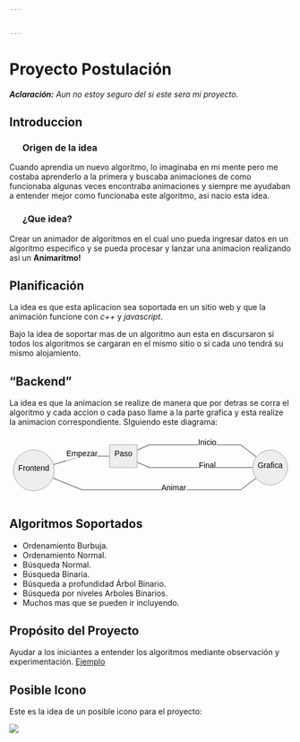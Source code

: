 ```yaml
---


---
```


<h1 id="proyecto-postulación">Proyecto Postulación</h1>
<p><em><strong>Aclaración:</strong>  Aun no estoy seguro del si este sera mi proyecto.</em></p>
<h2 id="introduccion">Introduccion</h2>
<h3 id="origen-de-la-idea">&nbsp;&nbsp;&nbsp;&nbsp;&nbsp; Origen de la idea</h3>
<p>Cuando aprendia un nuevo algoritmo, lo imaginaba en mi mente pero me costaba aprenderlo a la primera y buscaba animaciones de como funcionaba algunas veces encontraba animaciones y siempre me ayudaban a entender mejor como funcionaba este algoritmo, asi nacio esta idea.</p>
<h3 id="¿que-idea">&nbsp;&nbsp;&nbsp;&nbsp;&nbsp; ¿Que idea?</h3>
<p>Crear un animador de algoritmos en el cual uno pueda ingresar datos en un algoritmo especifico y se pueda procesar y lanzar una animacion realizando asi un <strong>Animaritmo!</strong></p>
<h2 id="planificación">Planificación</h2>
<p>La idea es que esta aplicacion sea soportada en un sitio web y que la animación funcione con <em>c++</em> y <em>javascript</em>.</p>
<p>Bajo la idea de soportar mas de un algoritmo aun esta en discursaron si todos los algoritmos se cargaran en el mismo sitio o si cada uno tendrá su mismo alojamiento.</p>
<h2 id="backend">“Backend”</h2>
<p>La idea es que la animacion se realize de manera que por detras se corra el algoritmo y cada accion o cada paso llame a la parte grafica y esta realize la animacion correspondiente. SIguiendo este diagrama:</p>
<pre class=" language-mermaid"><svg id="mermaid-svg-LlTbGtCTggyKjSV5" width="100%" xmlns="http://www.w3.org/2000/svg" xmlns:xlink="http://www.w3.org/1999/xlink" height="135.2916488647461" style="max-width: 580.1666870117188px;" viewBox="0 0 580.1666870117188 135.2916488647461"><style>#mermaid-svg-LlTbGtCTggyKjSV5{font-family:"trebuchet ms",verdana,arial,sans-serif;font-size:16px;fill:#000000;}#mermaid-svg-LlTbGtCTggyKjSV5 .error-icon{fill:#552222;}#mermaid-svg-LlTbGtCTggyKjSV5 .error-text{fill:#552222;stroke:#552222;}#mermaid-svg-LlTbGtCTggyKjSV5 .edge-thickness-normal{stroke-width:2px;}#mermaid-svg-LlTbGtCTggyKjSV5 .edge-thickness-thick{stroke-width:3.5px;}#mermaid-svg-LlTbGtCTggyKjSV5 .edge-pattern-solid{stroke-dasharray:0;}#mermaid-svg-LlTbGtCTggyKjSV5 .edge-pattern-dashed{stroke-dasharray:3;}#mermaid-svg-LlTbGtCTggyKjSV5 .edge-pattern-dotted{stroke-dasharray:2;}#mermaid-svg-LlTbGtCTggyKjSV5 .marker{fill:#666;stroke:#666;}#mermaid-svg-LlTbGtCTggyKjSV5 .marker.cross{stroke:#666;}#mermaid-svg-LlTbGtCTggyKjSV5 svg{font-family:"trebuchet ms",verdana,arial,sans-serif;font-size:16px;}#mermaid-svg-LlTbGtCTggyKjSV5 .label{font-family:"trebuchet ms",verdana,arial,sans-serif;color:#000000;}#mermaid-svg-LlTbGtCTggyKjSV5 .cluster-label text{fill:#333;}#mermaid-svg-LlTbGtCTggyKjSV5 .cluster-label span{color:#333;}#mermaid-svg-LlTbGtCTggyKjSV5 .label text,#mermaid-svg-LlTbGtCTggyKjSV5 span{fill:#000000;color:#000000;}#mermaid-svg-LlTbGtCTggyKjSV5 .node rect,#mermaid-svg-LlTbGtCTggyKjSV5 .node circle,#mermaid-svg-LlTbGtCTggyKjSV5 .node ellipse,#mermaid-svg-LlTbGtCTggyKjSV5 .node polygon,#mermaid-svg-LlTbGtCTggyKjSV5 .node path{fill:#eee;stroke:#999;stroke-width:1px;}#mermaid-svg-LlTbGtCTggyKjSV5 .node .label{text-align:center;}#mermaid-svg-LlTbGtCTggyKjSV5 .node.clickable{cursor:pointer;}#mermaid-svg-LlTbGtCTggyKjSV5 .arrowheadPath{fill:#333333;}#mermaid-svg-LlTbGtCTggyKjSV5 .edgePath .path{stroke:#666;stroke-width:1.5px;}#mermaid-svg-LlTbGtCTggyKjSV5 .flowchart-link{stroke:#666;fill:none;}#mermaid-svg-LlTbGtCTggyKjSV5 .edgeLabel{background-color:white;text-align:center;}#mermaid-svg-LlTbGtCTggyKjSV5 .edgeLabel rect{opacity:0.5;background-color:white;fill:white;}#mermaid-svg-LlTbGtCTggyKjSV5 .cluster rect{fill:hsl(210,66.6666666667%,95%);stroke:#26a;stroke-width:1px;}#mermaid-svg-LlTbGtCTggyKjSV5 .cluster text{fill:#333;}#mermaid-svg-LlTbGtCTggyKjSV5 .cluster span{color:#333;}#mermaid-svg-LlTbGtCTggyKjSV5 div.mermaidTooltip{position:absolute;text-align:center;max-width:200px;padding:2px;font-family:"trebuchet ms",verdana,arial,sans-serif;font-size:12px;background:hsl(-160,0%,93.3333333333%);border:1px solid #26a;border-radius:2px;pointer-events:none;z-index:100;}#mermaid-svg-LlTbGtCTggyKjSV5:root{--mermaid-font-family:"trebuchet ms",verdana,arial,sans-serif;}#mermaid-svg-LlTbGtCTggyKjSV5 flowchart{fill:apa;}</style><g><g class="output"><g class="clusters"></g><g class="edgePaths"><g class="edgePath LS-C LE-A" style="opacity: 1;" id="L-C-A"><path class="path" d="M90.33690607424651,62.01933063439446L149.06666564941406,44.71665954589844L206.0833282470703,44.71665954589844" marker-end="url(https://stackedit.io/app#arrowhead5)" style="fill:none"></path><defs><marker id="arrowhead5" viewBox="0 0 10 10" refX="9" refY="5" markerUnits="strokeWidth" markerWidth="8" markerHeight="6" orient="auto"><path d="M 0 0 L 10 5 L 0 10 z" class="arrowheadPath" style="stroke-width: 1px; stroke-dasharray: 1px, 0px;"></path></marker></defs></g><g class="edgePath LS-A LE-B" style="opacity: 1;" id="L-A-B"><path class="path" d="M262.54998779296875,32.328115935385966L287.54998779296875,21.35832977294922L337.8916549682617,21.35832977294922L406.9083251953125,21.35832977294922L450.5833282470703,21.35832977294922L475.5833282470703,21.35832977294922L507.99525014068615,46.26596706439323" marker-end="url(https://stackedit.io/app#arrowhead6)" style="fill:none"></path><defs><marker id="arrowhead6" viewBox="0 0 10 10" refX="9" refY="5" markerUnits="strokeWidth" markerWidth="8" markerHeight="6" orient="auto"><path d="M 0 0 L 10 5 L 0 10 z" class="arrowheadPath" style="stroke-width: 1px; stroke-dasharray: 1px, 0px;"></path></marker></defs></g><g class="edgePath LS-B LE-A" style="opacity: 1;" id="L-B-A"><path class="path" d="M500.5833282470703,68.07498931884766L475.5833282470703,68.07498931884766L450.5833282470703,68.07498931884766L406.9083251953125,68.07498931884766L337.8916549682617,68.07498931884766L287.54998779296875,68.07498931884766L262.54998779296875,57.10520315641091" marker-end="url(https://stackedit.io/app#arrowhead7)" style="fill:none"></path><defs><marker id="arrowhead7" viewBox="0 0 10 10" refX="9" refY="5" markerUnits="strokeWidth" markerWidth="8" markerHeight="6" orient="auto"><path d="M 0 0 L 10 5 L 0 10 z" class="arrowheadPath" style="stroke-width: 1px; stroke-dasharray: 1px, 0px;"></path></marker></defs></g><g class="edgePath LS-B LE-C" style="opacity: 1;" id="L-B-C"><path class="path" d="M507.80146433550453,89.6294950278463L475.5833282470703,113.93331909179688L450.5833282470703,113.93331909179688L406.9083251953125,113.93331909179688L337.8916549682617,113.93331909179688L287.54998779296875,113.93331909179688L234.31665802001953,113.93331909179688L149.06666564941406,113.93331909179688L88.98688886672898,89.64612881321061" marker-end="url(https://stackedit.io/app#arrowhead8)" style="fill:none"></path><defs><marker id="arrowhead8" viewBox="0 0 10 10" refX="9" refY="5" markerUnits="strokeWidth" markerWidth="8" markerHeight="6" orient="auto"><path d="M 0 0 L 10 5 L 0 10 z" class="arrowheadPath" style="stroke-width: 1px; stroke-dasharray: 1px, 0px;"></path></marker></defs></g></g><g class="edgeLabels"><g class="edgeLabel" style="opacity: 1;" transform="translate(149.06666564941406,44.71665954589844)"><g transform="translate(-32.01666259765625,-13.358329772949219)" class="label"><rect rx="0" ry="0" width="64.0333251953125" height="26.716659545898438"></rect><foreignObject width="64.0333251953125" height="26.716659545898438"><div xmlns="http://www.w3.org/1999/xhtml" style="display: inline-block; white-space: nowrap;"><span id="L-L-C-A" class="edgeLabel L-LS-C' L-LE-A">Empezar</span></div></foreignObject></g></g><g class="edgeLabel" style="opacity: 1;" transform="translate(406.9083251953125,21.35832977294922)"><g transform="translate(-18.675003051757812,-13.358329772949219)" class="label"><rect rx="0" ry="0" width="37.350006103515625" height="26.716659545898438"></rect><foreignObject width="37.350006103515625" height="26.716659545898438"><div xmlns="http://www.w3.org/1999/xhtml" style="display: inline-block; white-space: nowrap;"><span id="L-L-A-B" class="edgeLabel L-LS-A' L-LE-B">Inicio</span></div></foreignObject></g></g><g class="edgeLabel" style="opacity: 1;" transform="translate(406.9083251953125,68.07498931884766)"><g transform="translate(-17.333328247070312,-13.358329772949219)" class="label"><rect rx="0" ry="0" width="34.666656494140625" height="26.716659545898438"></rect><foreignObject width="34.666656494140625" height="26.716659545898438"><div xmlns="http://www.w3.org/1999/xhtml" style="display: inline-block; white-space: nowrap;"><span id="L-L-B-A" class="edgeLabel L-LS-B' L-LE-A">Final</span></div></foreignObject></g></g><g class="edgeLabel" style="opacity: 1;" transform="translate(337.8916549682617,113.93331909179688)"><g transform="translate(-25.34166717529297,-13.358329772949219)" class="label"><rect rx="0" ry="0" width="50.68333435058594" height="26.716659545898438"></rect><foreignObject width="50.68333435058594" height="26.716659545898438"><div xmlns="http://www.w3.org/1999/xhtml" style="display: inline-block; white-space: nowrap;"><span id="L-L-B-C" class="edgeLabel L-LS-B' L-LE-C">Animar</span></div></foreignObject></g></g></g><g class="nodes"><g class="node default" style="opacity: 1;" id="flowchart-C-24" transform="translate(50.025001525878906,73.89582443237305)"><circle x="-42.025001525878906" y="-23.35832977294922" r="42.025001525878906" class="label-container"></circle><g class="label" transform="translate(0,0)"><g transform="translate(-32.025001525878906,-13.358329772949219)"><foreignObject width="64.05000305175781" height="26.716659545898438"><div xmlns="http://www.w3.org/1999/xhtml" style="display: inline-block; white-space: nowrap;">Frontend</div></foreignObject></g></g></g><g class="node default" style="opacity: 1;" id="flowchart-A-25" transform="translate(234.31665802001953,44.71665954589844)"><rect rx="0" ry="0" x="-28.23332977294922" y="-23.35832977294922" width="56.46665954589844" height="46.71665954589844" class="label-container"></rect><g class="label" transform="translate(0,0)"><g transform="translate(-18.23332977294922,-13.358329772949219)"><foreignObject width="36.46665954589844" height="26.716659545898438"><div xmlns="http://www.w3.org/1999/xhtml" style="display: inline-block; white-space: nowrap;">Paso</div></foreignObject></g></g></g><g class="node default" style="opacity: 1;" id="flowchart-B-27" transform="translate(536.3749923706055,68.07498931884766)"><circle x="-35.791664123535156" y="-23.35832977294922" r="35.791664123535156" class="label-container"></circle><g class="label" transform="translate(0,0)"><g transform="translate(-25.791664123535156,-13.358329772949219)"><foreignObject width="51.58332824707031" height="26.716659545898438"><div xmlns="http://www.w3.org/1999/xhtml" style="display: inline-block; white-space: nowrap;">Grafica</div></foreignObject></g></g></g></g></g></g></svg></pre>
<h2 id="algoritmos-soportados">Algoritmos Soportados</h2>
<ul>
<li>Ordenamiento Burbuja.</li>
<li>Ordenamiento Normal.</li>
<li>Búsqueda Normal.</li>
<li>Búsqueda Binaria.</li>
<li>Búsqueda a profundidad Árbol Binario.</li>
<li>Búsqueda por niveles Arboles Binarios.</li>
<li>Muchos mas que se pueden ir incluyendo.</li>
</ul>
<h2 id="propósito-del-proyecto">Propósito del Proyecto</h2>
<p>Ayudar a los iniciantes a entender los algoritmos mediante observación y experimentación. <a href="http://lwh.free.fr/pages/algo/tri/tri_bulle_es.html">Ejemplo</a></p>
<h2 id="posible-icono">Posible Icono</h2>
<p>Este es la idea de un posible icono para el proyecto:</p>
<div>
<p>
<img src="https://lh3.googleusercontent.com/CVLG9zyqTvC_SsVEMCxbHmi38jAmkGEGLkUEklv_mUe6LLTxP_xd6DsIzKg3TbM_F6inyXlG97bcTTu6lLZOmVLAPFIugOPz8Q-b2eOR4rPjiGwvwzEE_OQYwKvuwFisP262EdC_ViCFwpmTA1MnBlPePxbfx0f-X-GobVCY1DLR_1IxaFD9bOVrDNQ62pvvzcZUzt2oi59mDRzzSXIUpWYFL8huUsLQ7tRC3BMHohCDTJdDxX0t7c6oc9QG3Y8Bh9doPhNhalMWN8A_Bype0eqxpFHFu3w8ZQ1C0Xf7T2GiTrxnaJaPWl0sMKIDVcejmPbfp4K3_kcE4Vo4v8WXruhMxfJLIcVbRQq-QwAhjk1E767KCNgH_a9IKlkTAqAz_wU62Ld2kpjE-dIUTOWKVnS2L1kA-ORKFoeTjA31Ugx35NgzB-zDLKpITSh6btdmPdQBpWnFdCaAvQoiQ2k__XCtLexkuZAl9iDnBNkMxYchO4WLtJhiQbjaFWTesfDv-_xMOWnpZirEG7Ps5mdew8uydhBy5KiAmfFXub4BHoQQLYGLbNvRnZk3M_o5i-0kDp-YknAmb0E5xHD7r1ZkC_L08UPSvnya0pVT1gCiSIivMaS8cBt5eAaODkbsUoKL5i8glz0W9hqBLX-a2d25HiiFzELD9wz8_VStdudTY-Fu7wc8mqJlgxpDChg9ePKpajLE3kBIE5qpl9DodqXS9O0=w505-h711-no?authuser=0">
</p>
</div>

